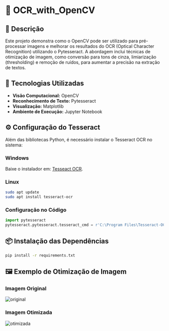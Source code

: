 # 📝 OCR_with_OpenCV

## 📄 Descrição
Este projeto demonstra como o OpenCV pode ser utilizado para pré-processar imagens e melhorar os resultados do OCR (Optical Character Recognition) utilizando o Pytesseract.
A abordagem inclui técnicas de otimização de imagem, como conversão para tons de cinza, limiarização (thresholding) e remoção de ruídos, para aumentar a precisão na extração de textos.

## 🚀 Tecnologias Utilizadas
- **Visão Computacional:** OpenCV
- **Reconhecimento de Texto:** Pytesseract
- **Visualização:** Matplotlib
- **Ambiente de Execução:** Jupyter Notebook

## ⚙️ Configuração do Tesseract
Além das bibliotecas Python, é necessário instalar o Tesseract OCR no sistema:
### Windows
Baixe o instalador em: [Tesseact OCR](https://github.com/UB-Mannheim/tesseract/wiki).
### Linux
```bash
sudo apt update
sudo apt install tesseract-ocr
```
### Configuração no Código
```python
import pytesseract
pytesseract.pytesseract.tesseract_cmd = r'C:\Program Files\Tesseract-OCR\tesseract.exe'  # Caminho para o Windows
```

## 📦 Instalação das Dependências
```bash
pip install -r requirements.txt
```

## 🖼️ Exemplo de Otimização de Imagem
### Imagem Original
![original](https://github.com/user-attachments/assets/73b046da-8e0f-4824-ada7-acb15381e0c9)
### Imagem Otimizada
![otimizada](https://github.com/user-attachments/assets/84c3c648-a0d5-4f75-80f0-2a32e56a7ba3)
